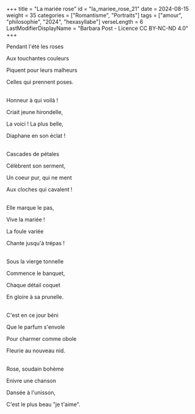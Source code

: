 +++
title = "La mariée rose"
id = "la_mariee_rose_21"
date = 2024-08-15
weight = 35
categories = ["Romantisme", "Portraits"]
tags = ["amour", "philosophie", "2024", "hexasyllabe"]
verseLength = 6
LastModifierDisplayName = "Barbara Post - Licence CC BY-NC-ND 4.0"
+++

Pendant l'été les roses

Aux touchantes couleurs

Piquent pour leurs malheurs

Celles qui prennent poses.

 \
Honneur à qui voilà !

Criait jeune hirondelle,

La voici ! La plus belle,

Diaphane en son éclat !

 \
Cascades de pétales

Célèbrent son serment,

Un coeur pur, qui ne ment

Aux cloches qui cavalent !

 \
Elle marque le pas,

Vive la mariée !

La foule variée

Chante jusqu'à trépas !

 \
Sous la vierge tonnelle

Commence le banquet,

Chaque détail coquet

En gloire à sa prunelle.

 \
C'est en ce jour béni

Que le parfum s'envole

Pour charmer comme obole

Fleurie au nouveau nid.

 \
Rose, soudain bohème

Enivre une chanson

Dansée à l'unisson,

C'est le plus beau "je t'aime".
